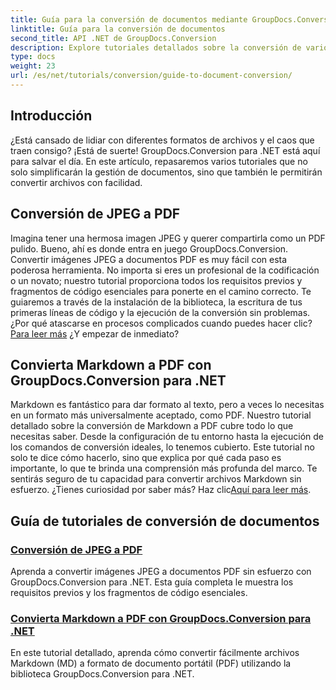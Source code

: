 ```yaml
---
title: Guía para la conversión de documentos mediante GroupDocs.Conversion para .NET
linktitle: Guía para la conversión de documentos
second_title: API .NET de GroupDocs.Conversion
description: Explore tutoriales detallados sobre la conversión de varios formatos de documentos utilizando GroupDocs.Conversion para .NET y agilice su proceso de administración de archivos.
type: docs
weight: 23
url: /es/net/tutorials/conversion/guide-to-document-conversion/
---
```

## Introducción

¿Está cansado de lidiar con diferentes formatos de archivos y el caos que traen consigo? ¡Está de suerte! GroupDocs.Conversion para .NET está aquí para salvar el día. En este artículo, repasaremos varios tutoriales que no solo simplificarán la gestión de documentos, sino que también le permitirán convertir archivos con facilidad.

## Conversión de JPEG a PDF

 Imagina tener una hermosa imagen JPEG y querer compartirla como un PDF pulido. Bueno, ahí es donde entra en juego GroupDocs.Conversion. Convertir imágenes JPEG a documentos PDF es muy fácil con esta poderosa herramienta. No importa si eres un profesional de la codificación o un novato; nuestro tutorial proporciona todos los requisitos previos y fragmentos de código esenciales para ponerte en el camino correcto. Te guiaremos a través de la instalación de la biblioteca, la escritura de tus primeras líneas de código y la ejecución de la conversión sin problemas. ¿Por qué atascarse en procesos complicados cuando puedes hacer clic?[Para leer más](./converting-jpeg-to-pdf/) ¿Y empezar de inmediato?

## Convierta Markdown a PDF con GroupDocs.Conversion para .NET

Markdown es fantástico para dar formato al texto, pero a veces lo necesitas en un formato más universalmente aceptado, como PDF. Nuestro tutorial detallado sobre la conversión de Markdown a PDF cubre todo lo que necesitas saber. Desde la configuración de tu entorno hasta la ejecución de los comandos de conversión ideales, lo tenemos cubierto. Este tutorial no solo te dice cómo hacerlo, sino que explica por qué cada paso es importante, lo que te brinda una comprensión más profunda del marco. Te sentirás seguro de tu capacidad para convertir archivos Markdown sin esfuerzo. ¿Tienes curiosidad por saber más? Haz clic[Aquí para leer más](./convert-markdown-to-pdf/).

## Guía de tutoriales de conversión de documentos
### [Conversión de JPEG a PDF](./converting-jpeg-to-pdf/)
Aprenda a convertir imágenes JPEG a documentos PDF sin esfuerzo con GroupDocs.Conversion para .NET. Esta guía completa le muestra los requisitos previos y los fragmentos de código esenciales.
### [Convierta Markdown a PDF con GroupDocs.Conversion para .NET](./convert-markdown-to-pdf/)
En este tutorial detallado, aprenda cómo convertir fácilmente archivos Markdown (MD) a formato de documento portátil (PDF) utilizando la biblioteca GroupDocs.Conversion para .NET.